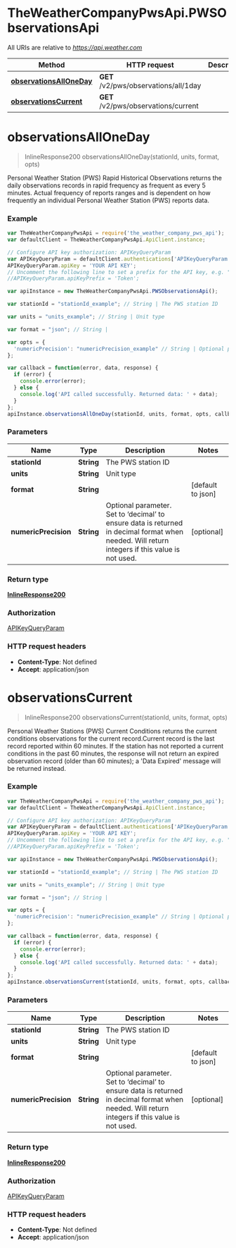 # TheWeatherCompanyPwsApi.PWSObservationsApi

All URIs are relative to *https://api.weather.com*

Method | HTTP request | Description
------------- | ------------- | -------------
[**observationsAllOneDay**](PWSObservationsApi.md#observationsAllOneDay) | **GET** /v2/pws/observations/all/1day | 
[**observationsCurrent**](PWSObservationsApi.md#observationsCurrent) | **GET** /v2/pws/observations/current | 


<a name="observationsAllOneDay"></a>
# **observationsAllOneDay**
> InlineResponse200 observationsAllOneDay(stationId, units, format, opts)



Personal Weather Station (PWS) Rapid Historical Observations returns the daily observations records in rapid frequency as frequent as every 5 minutes. Actual frequency of reports ranges and is dependent on how frequently an individual Personal Weather Station (PWS) reports data.

### Example
```javascript
var TheWeatherCompanyPwsApi = require('the_weather_company_pws_api');
var defaultClient = TheWeatherCompanyPwsApi.ApiClient.instance;

// Configure API key authorization: APIKeyQueryParam
var APIKeyQueryParam = defaultClient.authentications['APIKeyQueryParam'];
APIKeyQueryParam.apiKey = 'YOUR API KEY';
// Uncomment the following line to set a prefix for the API key, e.g. "Token" (defaults to null)
//APIKeyQueryParam.apiKeyPrefix = 'Token';

var apiInstance = new TheWeatherCompanyPwsApi.PWSObservationsApi();

var stationId = "stationId_example"; // String | The PWS station ID

var units = "units_example"; // String | Unit type

var format = "json"; // String | 

var opts = { 
  'numericPrecision': "numericPrecision_example" // String | Optional parameter.  Set to ‘decimal’ to ensure data is returned in decimal format when needed. Will return integers if this value is not used.
};

var callback = function(error, data, response) {
  if (error) {
    console.error(error);
  } else {
    console.log('API called successfully. Returned data: ' + data);
  }
};
apiInstance.observationsAllOneDay(stationId, units, format, opts, callback);
```

### Parameters

Name | Type | Description  | Notes
------------- | ------------- | ------------- | -------------
 **stationId** | **String**| The PWS station ID | 
 **units** | **String**| Unit type | 
 **format** | **String**|  | [default to json]
 **numericPrecision** | **String**| Optional parameter.  Set to ‘decimal’ to ensure data is returned in decimal format when needed. Will return integers if this value is not used. | [optional] 

### Return type

[**InlineResponse200**](InlineResponse200.md)

### Authorization

[APIKeyQueryParam](../README.md#APIKeyQueryParam)

### HTTP request headers

 - **Content-Type**: Not defined
 - **Accept**: application/json

<a name="observationsCurrent"></a>
# **observationsCurrent**
> InlineResponse200 observationsCurrent(stationId, units, format, opts)



Personal Weather Stations (PWS) Current Conditions returns the current conditions observations for the current record.Current record is the last record reported within 60 minutes. If the station has not reported a current conditions in the past 60 minutes, the response will not return an expired observation record (older than 60 minutes); a 'Data Expired' message will be returned instead.

### Example
```javascript
var TheWeatherCompanyPwsApi = require('the_weather_company_pws_api');
var defaultClient = TheWeatherCompanyPwsApi.ApiClient.instance;

// Configure API key authorization: APIKeyQueryParam
var APIKeyQueryParam = defaultClient.authentications['APIKeyQueryParam'];
APIKeyQueryParam.apiKey = 'YOUR API KEY';
// Uncomment the following line to set a prefix for the API key, e.g. "Token" (defaults to null)
//APIKeyQueryParam.apiKeyPrefix = 'Token';

var apiInstance = new TheWeatherCompanyPwsApi.PWSObservationsApi();

var stationId = "stationId_example"; // String | The PWS station ID

var units = "units_example"; // String | Unit type

var format = "json"; // String | 

var opts = { 
  'numericPrecision': "numericPrecision_example" // String | Optional parameter.  Set to ‘decimal’ to ensure data is returned in decimal format when needed. Will return integers if this value is not used.
};

var callback = function(error, data, response) {
  if (error) {
    console.error(error);
  } else {
    console.log('API called successfully. Returned data: ' + data);
  }
};
apiInstance.observationsCurrent(stationId, units, format, opts, callback);
```

### Parameters

Name | Type | Description  | Notes
------------- | ------------- | ------------- | -------------
 **stationId** | **String**| The PWS station ID | 
 **units** | **String**| Unit type | 
 **format** | **String**|  | [default to json]
 **numericPrecision** | **String**| Optional parameter.  Set to ‘decimal’ to ensure data is returned in decimal format when needed. Will return integers if this value is not used. | [optional] 

### Return type

[**InlineResponse200**](InlineResponse200.md)

### Authorization

[APIKeyQueryParam](../README.md#APIKeyQueryParam)

### HTTP request headers

 - **Content-Type**: Not defined
 - **Accept**: application/json

